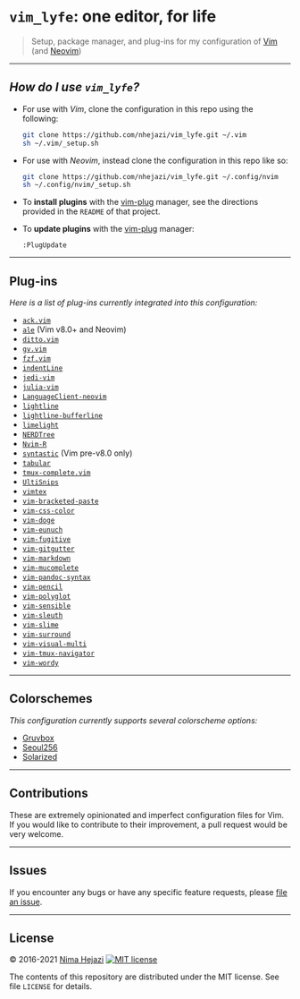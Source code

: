# `vim_lyfe`: one editor, for life

> Setup, package manager, and plug-ins for my configuration of
> [Vim](http://www.vim.org/index.php) (and [Neovim](https://neovim.io/))

---
## _How do I use `vim_lyfe`?_

* For use with _Vim_, clone the configuration in this repo using the following:
  ```bash
  git clone https://github.com/nhejazi/vim_lyfe.git ~/.vim
  sh ~/.vim/_setup.sh
  ```

- For use with _Neovim_, instead clone the configuration in this repo like so:
  ```bash
  git clone https://github.com/nhejazi/vim_lyfe.git ~/.config/nvim
  sh ~/.config/nvim/_setup.sh
  ```

- To __install plugins__ with the
[vim-plug](https://github.com/junegunn/vim-plug) manager, see the directions
provided in the `README` of that project.

- To __update plugins__ with the
[vim-plug](https://github.com/junegunn/vim-plug) manager:
  ```vim
  :PlugUpdate
  ```

---

## Plug-ins

_Here is a list of plug-ins currently integrated into this configuration:_

* [`ack.vim`](https://github.com/mileszs/ack.vim)
* [`ale`](https://github.com/w0rp/ale) (Vim v8.0+ and Neovim)
* [`ditto.vim`](https://github.com/dbmrq/vim-ditto)
* [`gv.vim`](https://github.com/junegunn/gv.vim)
* [`fzf.vim`](https://github.com/junegunn/fzf.vim)
* [`indentLine`](https://github.com/Yggdroot/indentLine)
* [`jedi-vim`](https://github.com/davidhalter/jedi-vim)
* [`julia-vim`](https://github.com/JuliaEditorSupport/julia-vim)
* [`LanguageClient-neovim`](https://github.com/autozimu/LanguageClient-neovim)
* [`lightline`](https://github.com/itchyny/lightline.vim)
* [`lightline-bufferline`](https://github.com/mengelbrecht/lightline-bufferline)
* [`limelight`](https://github.com/junegunn/limelight.vim)
* [`NERDTree`](https://github.com/preservim/nerdtree)
* [`Nvim-R`](https://github.com/jalvesaq/Nvim-R)
* [`syntastic`](https://github.com/vim-syntastic/syntastic) (Vim pre-v8.0 only)
* [`tabular`](https://github.com/godlygeek/tabular)
* [`tmux-complete.vim`](https://github.com/wellle/tmux-complete.vim)
* [`UltiSnips`](https://github.com/SirVer/ultisnips)
* [`vimtex`](https://github.com/lervag/vimtex)
* [`vim-bracketed-paste`](https://github.com/ConradIrwin/vim-bracketed-paste)
* [`vim-css-color`](https://github.com/ap/vim-css-color)
* [`vim-doge`](https://github.com/kkoomen/vim-doge)
* [`vim-eunuch`](https://github.com/tpope/vim-eunuch)
* [`vim-fugitive`](https://github.com/tpope/vim-fugitive)
* [`vim-gitgutter`](https://github.com/airblade/vim-gitgutter)
* [`vim-markdown`](https://github.com/plasticboy/vim-markdown)
* [`vim-mucomplete`](https://github.com/lifepillar/vim-mucomplete)
* [`vim-pandoc-syntax`](https://github.com/vim-pandoc/vim-pandoc-syntax)
* [`vim-pencil`](https://github.com/reedes/vim-pencil)
* [`vim-polyglot`](https://github.com/sheerun/vim-polyglot)
* [`vim-sensible`](https://github.com/tpope/vim-sensible)
* [`vim-sleuth`](https://github.com/tpope/vim-sleuth)
* [`vim-slime`](https://github.com/jpalardy/vim-slime)
* [`vim-surround`](https://github.com/tpope/vim-surround)
* [`vim-visual-multi`](https://github.com/mg979/vim-visual-multi)
* [`vim-tmux-navigator`](https://github.com/christoomey/vim-tmux-navigator)
* [`vim-wordy`](https://github.com/reedes/vim-wordy)

---

## Colorschemes

_This configuration currently supports several colorscheme options:_

* [Gruvbox](https://github.com/morhetz/gruvbox)
* [Seoul256](https://github.com/junegunn/seoul256.vim)
* [Solarized](https://github.com/altercation/vim-colors-solarized)

---

## Contributions

These are extremely opinionated and imperfect configuration files for Vim. If
you would like to contribute to their improvement, a pull request would be very
welcome.

---

## Issues

If you encounter any bugs or have any specific feature requests, please [file an
issue](https://github.com/nhejazi/vim_lyfe/issues).

---

## License

&copy; 2016-2021 [Nima Hejazi](https://nimahejazi.org) [![MIT license](http://img.shields.io/badge/license-MIT-brightgreen.svg)](http://opensource.org/licenses/MIT)

The contents of this repository are distributed under the MIT license. See file
`LICENSE` for details.
